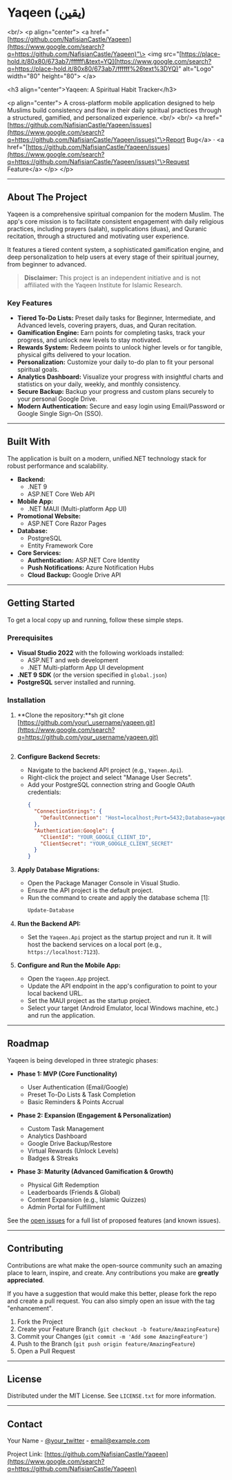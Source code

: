 # Yaqeen (یقین)

\<br/\>
\<p align="center"\>
\<a href="[https://github.com/NafisianCastle/Yaqeen](https://www.google.com/search?q=https://github.com/NafisianCastle/Yaqeen)"\>
\<img src="[https://place-hold.it/80x80/673ab7/ffffff\&text=YQ](https://www.google.com/search?q=https://place-hold.it/80x80/673ab7/ffffff%26text%3DYQ)" alt="Logo" width="80" height="80"\>
\</a\>

\<h3 align="center"\>Yaqeen: A Spiritual Habit Tracker\</h3\>

\<p align="center"\>
A cross-platform mobile application designed to help Muslims build consistency and flow in their daily spiritual practices through a structured, gamified, and personalized experience.
\<br/\>
\<br/\>
\<a href="[https://github.com/NafisianCastle/Yaqeen/issues](https://www.google.com/search?q=https://github.com/NafisianCastle/Yaqeen/issues)"\>Report Bug\</a\>
·
\<a href="[https://github.com/NafisianCastle/Yaqeen/issues](https://www.google.com/search?q=https://github.com/NafisianCastle/Yaqeen/issues)"\>Request Feature\</a\>
\</p\>
\</p\>

-----

## About The Project

Yaqeen is a comprehensive spiritual companion for the modern Muslim. The app's core mission is to facilitate consistent engagement with daily religious practices, including prayers (salah), supplications (duas), and Quranic recitation, through a structured and motivating user experience.

It features a tiered content system, a sophisticated gamification engine, and deep personalization to help users at every stage of their spiritual journey, from beginner to advanced.

> **Disclaimer:** This project is an independent initiative and is not affiliated with the Yaqeen Institute for Islamic Research.

### Key Features

  * **Tiered To-Do Lists:** Preset daily tasks for Beginner, Intermediate, and Advanced levels, covering prayers, duas, and Quran recitation.
  * **Gamification Engine:** Earn points for completing tasks, track your progress, and unlock new levels to stay motivated.
  * **Rewards System:** Redeem points to unlock higher levels or for tangible, physical gifts delivered to your location.
  * **Personalization:** Customize your daily to-do plan to fit your personal spiritual goals.
  * **Analytics Dashboard:** Visualize your progress with insightful charts and statistics on your daily, weekly, and monthly consistency.
  * **Secure Backup:** Backup your progress and custom plans securely to your personal Google Drive.
  * **Modern Authentication:** Secure and easy login using Email/Password or Google Single Sign-On (SSO).

-----

## Built With

The application is built on a modern, unified.NET technology stack for robust performance and scalability.

  * **Backend:**
      * .NET 9
      * ASP.NET Core Web API
  * **Mobile App:**
      * .NET MAUI (Multi-platform App UI)
  * **Promotional Website:**
      * ASP.NET Core Razor Pages
  * **Database:**
      * PostgreSQL
      * Entity Framework Core
  * **Core Services:**
      * **Authentication:** ASP.NET Core Identity
      * **Push Notifications:** Azure Notification Hubs
      * **Cloud Backup:** Google Drive API

-----

## Getting Started

To get a local copy up and running, follow these simple steps.

### Prerequisites

  * **Visual Studio 2022** with the following workloads installed:
      * ASP.NET and web development
      * .NET Multi-platform App UI development
  * **.NET 9 SDK** (or the version specified in `global.json`)
  * **PostgreSQL** server installed and running.

### Installation

1.  \*\*Clone the repository:\*\*sh
    git clone [https://github.com/your\_username/yaqeen.git](https://www.google.com/search?q=https://github.com/your_username/yaqeen.git)

    ```
    
    ```

2.  **Configure Backend Secrets:**

      * Navigate to the backend API project (e.g., `Yaqeen.Api`).
      * Right-click the project and select "Manage User Secrets".
      * Add your PostgreSQL connection string and Google OAuth credentials:
        ```json
        {
          "ConnectionStrings": {
            "DefaultConnection": "Host=localhost;Port=5432;Database=yaqeen_db;Username=postgres;Password=your_password"
          },
          "Authentication:Google": {
            "ClientId": "YOUR_GOOGLE_CLIENT_ID",
            "ClientSecret": "YOUR_GOOGLE_CLIENT_SECRET"
          }
        }
        ```

3.  **Apply Database Migrations:**

      * Open the Package Manager Console in Visual Studio.
      * Ensure the API project is the default project.
      * Run the command to create and apply the database schema [1]:
        ```sh
        Update-Database
        ```

4.  **Run the Backend API:**

      * Set the `Yaqeen.Api` project as the startup project and run it. It will host the backend services on a local port (e.g., `https://localhost:7123`).

5.  **Configure and Run the Mobile App:**

      * Open the `Yaqeen.App` project.
      * Update the API endpoint in the app's configuration to point to your local backend URL.
      * Set the MAUI project as the startup project.
      * Select your target (Android Emulator, local Windows machine, etc.) and run the application.

-----

## Roadmap

Yaqeen is being developed in three strategic phases:

  * **Phase 1: MVP (Core Functionality)**

      * User Authentication (Email/Google)
      * Preset To-Do Lists & Task Completion
      * Basic Reminders & Points Accrual

  * **Phase 2: Expansion (Engagement & Personalization)**

      * Custom Task Management
      * Analytics Dashboard
      * Google Drive Backup/Restore
      * Virtual Rewards (Unlock Levels)
      * Badges & Streaks

  * **Phase 3: Maturity (Advanced Gamification & Growth)**

      * Physical Gift Redemption
      * Leaderboards (Friends & Global)
      * Content Expansion (e.g., Islamic Quizzes)
      * Admin Portal for Fulfillment

See the [open issues](https://www.google.com/search?q=https://github.com/NafisianCastle/Yaqeen/issues) for a full list of proposed features (and known issues).

-----

## Contributing

Contributions are what make the open-source community such an amazing place to learn, inspire, and create. Any contributions you make are **greatly appreciated**.

If you have a suggestion that would make this better, please fork the repo and create a pull request. You can also simply open an issue with the tag "enhancement".

1.  Fork the Project
2.  Create your Feature Branch (`git checkout -b feature/AmazingFeature`)
3.  Commit your Changes (`git commit -m 'Add some AmazingFeature'`)
4.  Push to the Branch (`git push origin feature/AmazingFeature`)
5.  Open a Pull Request

-----

## License

Distributed under the MIT License. See `LICENSE.txt` for more information.

-----

## Contact

Your Name - [@your\_twitter](https://www.google.com/search?q=https://twitter.com/your_twitter) - email@example.com

Project Link: [https://github.com/NafisianCastle/Yaqeen](https://www.google.com/search?q=https://github.com/NafisianCastle/Yaqeen)

```
```
